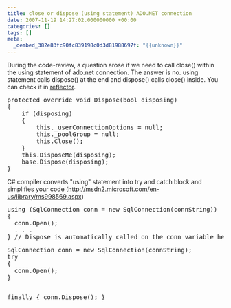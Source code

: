 ```yaml
---
title: close or dispose (using statement) ADO.NET connection
date: 2007-11-19 14:27:02.000000000 +00:00
categories: []
tags: []
meta:
  _oembed_382e83fc90fc839198c0d3d81988697f: "{{unknown}}"
---
```

<p>During the code-review, a question arose if we need to call close() within the using statement of ado.net connection. The answer is no. using statement calls dispose() at the end and dispose() calls close() inside. You can check it in <a href="http://www.aisto.com/roeder/dotnet/Download.aspx?File=Reflector">reflector</a>.</p>
<pre>
protected override void Dispose(bool disposing)
{
    if (disposing)
    {
        this._userConnectionOptions = null;
        this._poolGroup = null;
        this.Close();
    }
    this.DisposeMe(disposing);
    base.Dispose(disposing);
}</pre>
<p>C# compiler converts "using" statement into try and catch block and simplifies your code (<a href="http://msdn2.microsoft.com/en-us/library/ms998569.aspx">http://msdn2.microsoft.com/en-us/library/ms998569.aspx</a>)</p>
<pre>using (SqlConnection conn = new SqlConnection(connString))
{
  conn.Open();
  . . .
} // Dispose is automatically called on the conn variable here</pre>
<pre>SqlConnection conn = new SqlConnection(connString);
try
{
  conn.Open();
}

finally
{
  conn.Dispose();
}</pre>
